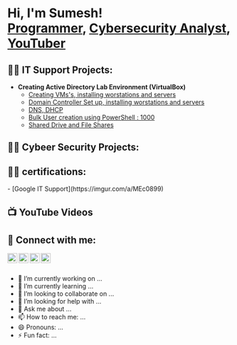 <h1>Hi, I'm Sumesh! <br/><a href="https://github.com/sumesh1783">Programmer</a>, <a href="https://www.[linkedin.com/in//](https://www.linkedin.com/in/sumeshkumarms/)">Cybersecurity Analyst</a>, <a href="https://www.youtube.com/@sumeshkumar9940">YouTuber</a></h1>

<h2>👨‍💻 IT Support Projects:</h2>

- <b>Creating Active Directory Lab Environment  (VirtualBox)</b>
  - [Creating VMs's, installing worstations and servers](https://github.com/sumesh1783/ActiveDirectoryLab)
  - [Domain Controller Set up, installing worstations and servers](https://github.com/)
  - [DNS, DHCP](https://github.com/)
  - [Bulk User creation using PowerShell : 1000](https://github.com/)
  - [Shared Drive and File Shares](https://github.com/)
<!--
- <b>Full Stack Web App (React, NodeJS, Azure, and Machine Learning Components)</b>
  - [Image Analysis Middleware](https://github.com/joshmadakor1/4chan-Image-Analysis-Middleware-C964) <b><i>(Potentially NSFW)</b></i>
- <b>PowerShell</b>
- <b>C# (.NET Desktop Applications)</b>
- <b>Python</b>
  - [Package Delivery Application (Datastructures and Algorithms Demo)](https://github.com/joshmadakor1/Package-Delivery-Pathfinding-Algorithm)
-->
<h2>👨‍💻 Cybeer Security Projects:</h2>
<h2>👨‍💻 certifications:</h2>
  - [Google IT Support](https://imgur.com/a/MEc0899)

<h2>📺 YouTube Videos</h2>
<h2> 🤳 Connect with me:</h2>

[<img align="left" alt="JoshMadakor | YouTube" width="22px" src="https://cdn.jsdelivr.net/npm/simple-icons@v3/icons/youtube.svg" />][youtube]
[<img align="left" alt="JoshMadakor | Twitter" width="22px" src="https://cdn.jsdelivr.net/npm/simple-icons@v3/icons/twitter.svg" />][twitter]
[<img align="left" alt="JoshMadakor | LinkedIn" width="22px" src="https://cdn.jsdelivr.net/npm/simple-icons@v3/icons/linkedin.svg" />][linkedin]
[<img align="left" alt="JoshMadakor | Instagram" width="22px" src="https://cdn.jsdelivr.net/npm/simple-icons@v3/icons/instagram.svg" />][instagram]

[twitter]: https://twitter.com/joshmadakor
[youtube]: https://www.youtube.com/@sumeshkumar9940
[instagram]: https://www.linkedin.com/in/sumeshkumarms/
[linkedin]: https://www.linkedin.com/in/sumeshkumarms/
<!--
**joshmadakor1/joshmadakor1** is a ✨ _special_ ✨ repository because its `README.md` (this file) appears on your GitHub profile.

Here are some ideas to get you started:
-->
</br><br>
- 🔭 I’m currently working on ...
- 🌱 I’m currently learning ...
- 👯 I’m looking to collaborate on ...
- 🤔 I’m looking for help with ...
- 💬 Ask me about ...
- 📫 How to reach me: ...
- 😄 Pronouns: ...
- ⚡ Fun fact: ...

<!---
- 👋 Hi, I’m spoidy aka sumesh
- 👀 I’m interested in creating new stuffs
- 🌱 I’m currently learning network infrastructure and system administration
- 💞️ I’m looking to collaborate on networkong projects
- 📫 if you want to reach out to me change your mind 


sumesh1783/sumesh1783 is a ✨ special ✨ repository because its `README.md` (this file) appears on your GitHub profile.
You can click the Preview link to take a look at your changes.
--->
